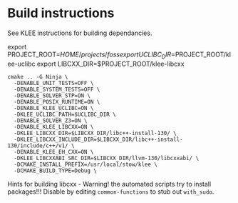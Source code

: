 Build instructions
=============================

See KLEE instructions for building dependancies.

export PROJECT_ROOT=$HOME/projects/foss
export UCLIBC_DIR=$PROJECT_ROOT/klee-uclibc
export LIBCXX_DIR=$PROJECT_ROOT/klee-libcxx

```
cmake .. -G Ninja \
  -DENABLE_UNIT_TESTS=OFF \
  -DENABLE_SYSTEM_TESTS=OFF \
  -DENABLE_SOLVER_STP=ON \
  -DENABLE_POSIX_RUNTIME=ON \
  -DENABLE_KLEE_UCLIBC=ON \
  -DKLEE_UCLIBC_PATH=$UCLIBC_DIR \
  -DENABLE_SOLVER_Z3=ON \
  -DENABLE_KLEE_LIBCXX=ON \
  -DKLEE_LIBCXX_DIR=$LIBCXX_DIR/libc++-install-130/ \
  -DKLEE_LIBCXX_INCLUDE_DIR=$LIBCXX_DIR/libc++-install-130/include/c++/v1/ \
  -DENABLE_KLEE_EH_CXX=ON \
  -DKLEE_LIBCXXABI_SRC_DIR=$LIBCXX_DIR/llvm-130/libcxxabi/ \
  -DCMAKE_INSTALL_PREFIX=/usr/local/stow/klee \
  -DCMAKE_BUILD_TYPE=Debug \
```

Hints for building libcxx - Warning! the automated scripts try to install packages!!!
Disable by editing `common-functions` to stub out `with_sudo`.

